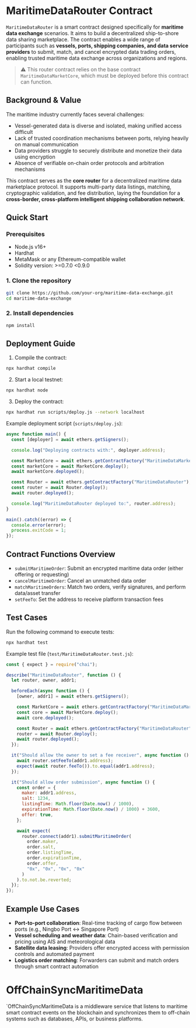 
# MaritimeDataRouter Contract

`MaritimeDataRouter` is a smart contract designed specifically for **maritime data exchange** scenarios. It aims to build a decentralized ship-to-shore data sharing marketplace. The contract enables a wide range of participants such as **vessels, ports, shipping companies, and data service providers** to submit, match, and cancel encrypted data trading orders, enabling trusted maritime data exchange across organizations and regions.

> ⚠️ This router contract relies on the base contract `MaritimeDataMarketCore`, which must be deployed before this contract can function.

## Background & Value

The maritime industry currently faces several challenges:

- Vessel-generated data is diverse and isolated, making unified access difficult
- Lack of trusted coordination mechanisms between ports, relying heavily on manual communication
- Data providers struggle to securely distribute and monetize their data using encryption
- Absence of verifiable on-chain order protocols and arbitration mechanisms

This contract serves as the **core router** for a decentralized maritime data marketplace protocol. It supports multi-party data listings, matching, cryptographic validation, and fee distribution, laying the foundation for a **cross-border, cross-platform intelligent shipping collaboration network**.

## Quick Start

### Prerequisites

- Node.js v16+
- Hardhat
- MetaMask or any Ethereum-compatible wallet
- Solidity version: >=0.7.0 <0.9.0

### 1. Clone the repository

```bash
git clone https://github.com/your-org/maritime-data-exchange.git
cd maritime-data-exchange
```

### 2. Install dependencies

```bash
npm install
```

## Deployment Guide

1. Compile the contract:

```bash
npx hardhat compile
```

2. Start a local testnet:

```bash
npx hardhat node
```

3. Deploy the contract:

```bash
npx hardhat run scripts/deploy.js --network localhost
```

Example deployment script (`scripts/deploy.js`):

```javascript
async function main() {
  const [deployer] = await ethers.getSigners();

  console.log("Deploying contracts with:", deployer.address);

  const MarketCore = await ethers.getContractFactory("MaritimeDataMarketCore");
  const marketCore = await MarketCore.deploy();
  await marketCore.deployed();

  const Router = await ethers.getContractFactory("MaritimeDataRouter");
  const router = await Router.deploy();
  await router.deployed();

  console.log("MaritimeDataRouter deployed to:", router.address);
}

main().catch((error) => {
  console.error(error);
  process.exitCode = 1;
});
```

## Contract Functions Overview

- `submitMaritimeOrder`: Submit an encrypted maritime data order (either offering or requesting)
- `cancelMaritimeOrder`: Cancel an unmatched data order
- `matchMaritimeOrders`: Match two orders, verify signatures, and perform data/asset transfer
- `setFeeTo`: Set the address to receive platform transaction fees

## Test Cases

Run the following command to execute tests:

```bash
npx hardhat test
```

Example test file (`test/MaritimeDataRouter.test.js`):

```javascript
const { expect } = require("chai");

describe("MaritimeDataRouter", function () {
  let router, owner, addr1;

  beforeEach(async function () {
    [owner, addr1] = await ethers.getSigners();

    const MarketCore = await ethers.getContractFactory("MaritimeDataMarketCore");
    const core = await MarketCore.deploy();
    await core.deployed();

    const Router = await ethers.getContractFactory("MaritimeDataRouter");
    router = await Router.deploy();
    await router.deployed();
  });

  it("Should allow the owner to set a fee receiver", async function () {
    await router.setFeeTo(addr1.address);
    expect(await router.feeTo()).to.equal(addr1.address);
  });

  it("Should allow order submission", async function () {
    const order = {
      maker: addr1.address,
      salt: 1234,
      listingTime: Math.floor(Date.now() / 1000),
      expirationTime: Math.floor(Date.now() / 1000) + 3600,
      offer: true,
    };

    await expect(
      router.connect(addr1).submitMaritimeOrder(
        order.maker,
        order.salt,
        order.listingTime,
        order.expirationTime,
        order.offer,
        "0x", "0x", "0x", "0x"
      )
    ).to.not.be.reverted;
  });
});
```

## Example Use Cases

- **Port-to-port collaboration**: Real-time tracking of cargo flow between ports (e.g., Ningbo Port ↔ Singapore Port)
- **Vessel scheduling and weather data**: Chain-based verification and pricing using AIS and meteorological data
- **Satellite data leasing**: Providers offer encrypted access with permission controls and automated payment
- **Logistics order matching**: Forwarders can submit and match orders through smart contract automation


# OffChainSyncMaritimeData

`OffChainSyncMaritimeData is a middleware service that listens to maritime smart contract events on the blockchain and synchronizes them to off-chain systems such as databases, APIs, or business platforms.




